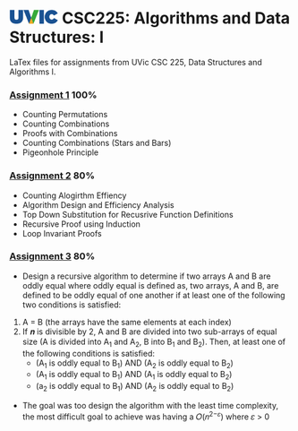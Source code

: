 # <img src="https://github.com/Dryd33n/Dryd33n/blob/main/logos/uvic.png" height="25"> CSC225: Algorithms and Data Structures: I
LaTex files for assignments from UVic CSC 225, Data Structures and Algorithms I. 

### [Assignment 1](Assignments/Assignment%201/Assignment1_Solution.pdf) 100%
- Counting Permutations
- Counting Combinations
- Proofs with Combinations
- Counting Combinations (Stars and Bars)
- Pigeonhole Principle

### [Assignment 2](Assignments/Assignment%202/Assignment2_Solution.pdf) 80%
- Counting Alogirthm Effiency
- Algorithm Design and Efficiency Analysis
- Top Down Substitution for Recusrive Function Definitions
- Recursive Proof using Induction
- Loop Invariant Proofs


### [Assignment 3](https://github.com/Dryd33n/uvic-csc-225/tree/main/Assignments/Assignment%203/src) 80%
- Design a recursive algorithm to determine if two arrays A and B are oddly equal where oddly equal is defined as, two arrays, A and B, are defined to be oddly equal of one another if at least one of the following two conditions is satisfied:
1. A = B (the arrays have the same elements at each index)
2. If 𝒏 is divisible by 2, A and B are divided into two sub-arrays of equal size (A is divided into A<sub>1</sub> and A<sub>2</sub>, B into B<sub>1</sub> and B<sub>2</sub>). Then, at least one of the following conditions is satisfied:
   - (A<sub>1</sub> is oddly equal to B<sub>1</sub>) AND (A<sub>2</sub> is oddly equal to B<sub>2</sub>)
   - (A<sub>1</sub> is oddly equal to B<sub>1</sub>) AND (A<sub>1</sub> is oddly equal to B<sub>2</sub>)
   - (a<sub>2</sub> is oddly equal to B<sub>1</sub>) AND (A<sub>2</sub> is oddly equal to B<sub>2</sub>)

- The goal was too design the algorithm with the least time complexity, the most difficult goal to achieve was having a 𝑂(𝑛<sup>2−𝜀</sup>) where 𝜀 > 0
